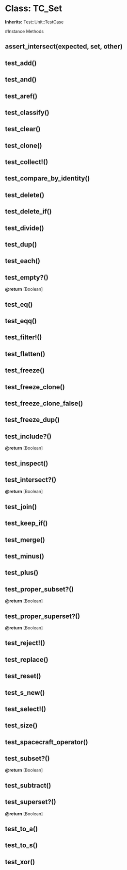 # Class: TC_Set
**Inherits:** Test::Unit::TestCase
    




#Instance Methods
## assert_intersect(expected, set, other) [](#method-i-assert_intersect)

## test_add() [](#method-i-test_add)

## test_and() [](#method-i-test_and)

## test_aref() [](#method-i-test_aref)

## test_classify() [](#method-i-test_classify)

## test_clear() [](#method-i-test_clear)

## test_clone() [](#method-i-test_clone)

## test_collect!() [](#method-i-test_collect!)

## test_compare_by_identity() [](#method-i-test_compare_by_identity)

## test_delete() [](#method-i-test_delete)

## test_delete_if() [](#method-i-test_delete_if)

## test_divide() [](#method-i-test_divide)

## test_dup() [](#method-i-test_dup)

## test_each() [](#method-i-test_each)

## test_empty?() [](#method-i-test_empty?)

**@return** [Boolean] 

## test_eq() [](#method-i-test_eq)

## test_eqq() [](#method-i-test_eqq)

## test_filter!() [](#method-i-test_filter!)

## test_flatten() [](#method-i-test_flatten)

## test_freeze() [](#method-i-test_freeze)

## test_freeze_clone() [](#method-i-test_freeze_clone)

## test_freeze_clone_false() [](#method-i-test_freeze_clone_false)

## test_freeze_dup() [](#method-i-test_freeze_dup)

## test_include?() [](#method-i-test_include?)

**@return** [Boolean] 

## test_inspect() [](#method-i-test_inspect)

## test_intersect?() [](#method-i-test_intersect?)

**@return** [Boolean] 

## test_join() [](#method-i-test_join)

## test_keep_if() [](#method-i-test_keep_if)

## test_merge() [](#method-i-test_merge)

## test_minus() [](#method-i-test_minus)

## test_plus() [](#method-i-test_plus)

## test_proper_subset?() [](#method-i-test_proper_subset?)

**@return** [Boolean] 

## test_proper_superset?() [](#method-i-test_proper_superset?)

**@return** [Boolean] 

## test_reject!() [](#method-i-test_reject!)

## test_replace() [](#method-i-test_replace)

## test_reset() [](#method-i-test_reset)

## test_s_new() [](#method-i-test_s_new)

## test_select!() [](#method-i-test_select!)

## test_size() [](#method-i-test_size)

## test_spacecraft_operator() [](#method-i-test_spacecraft_operator)

## test_subset?() [](#method-i-test_subset?)

**@return** [Boolean] 

## test_subtract() [](#method-i-test_subtract)

## test_superset?() [](#method-i-test_superset?)

**@return** [Boolean] 

## test_to_a() [](#method-i-test_to_a)

## test_to_s() [](#method-i-test_to_s)

## test_xor() [](#method-i-test_xor)

